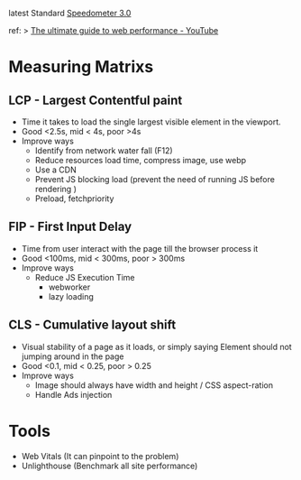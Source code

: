 latest Standard [Speedometer 3.0](Speedometer%203.0.md)

ref: > [The ultimate guide to web performance - YouTube](https://www.youtube.com/watch?v=0fONene3OIA)
# Measuring Matrixs
## LCP - Largest Contentful paint
- Time it takes to load the single largest visible element in the viewport.
- Good <2.5s, mid < 4s, poor >4s
- Improve ways
	-  Identify from network water fall (F12)
	- Reduce resources load time, compress image, use webp
	- Use a CDN
	- Prevent JS blocking load (prevent the need of running JS before rendering )
	- Preload, fetchpriority


## FIP - First Input Delay
- Time from user interact with the page till the browser process it
- Good <100ms, mid < 300ms, poor > 300ms
- Improve ways
	- Reduce JS Execution Time
		- webworker
		- lazy loading


## CLS - Cumulative layout shift
- Visual stability of a page as it loads, or simply saying Element should not jumping around in the page
- Good <0.1, mid < 0.25, poor > 0.25
- Improve ways
	- Image should always have width and height / CSS aspect-ration
	- Handle Ads injection



# Tools
- Web Vitals (It can pinpoint to the problem)
-  Unlighthouse (Benchmark all site performance)